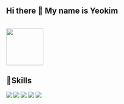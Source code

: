 

<!--
**duswnsxnxn/duswnsxnxn** is a ✨ _special_ ✨ repository because its `README.md` (this file) appears on your GitHub profile.

Here are some ideas to get you started:

- 🔭 I’m currently working on ...
- 🌱 I’m currently learning ...
- 👯 I’m looking to collaborate on ...
- 🤔 I’m looking for help with ...
- 💬 Ask me about ...
- 📫 How to reach me: ...
- 😄 Pronouns: ...
- ⚡ Fun fact: ...
-->
  <h2>Hi there 👋 My name is Yeokim</h2><br>
  <a href="https://abstracted-harmony-a37.notion.site/97cfc5bbbb404559b4ce28ce76dff120"><img src="https://img.shields.io/badge/BLOG-282828?style=flat-square&logo=Notion&logoColor=white" width="100"/></a>
  <h2>🌱Skills</h2>
  <img src="https://img.shields.io/badge/Blog-000000?style=flat-square&logo=Notion&logoColor=white" style="max-width: 100%;"/>
  <img src="https://img.shields.io/badge/Blog-000000?style=flat-square&logo=Notion&logoColor=white" align="left"/>
  <img src="https://camo.githubusercontent.com/2713ea09c3ad1292620ea29df5730fd9997f981908b1a96f15906c05c2438a6d/68747470733a2f2f696d672e736869656c64732e696f2f62616467652f61706163686520746f6d6361742d4638444337353f7374796c653d666c61742d737175617265266c6f676f3d617061636865746f6d636174266c6f676f436f6c6f723d626c61636b" data-canonical-src="https://img.shields.io/badge/apache tomcat-F8DC75?style=flat-square&amp;logo=apachetomcat&amp;logoColor=black" style="max-width: 100%;">
  <img src="https://img.shields.io/badge/Blog-000000?style=flat-square&logo=Notion&logoColor=white"/>
  <img src="https://img.shields.io/badge/Blog-000000?style=flat-square&logo=Notion&logoColor=white"/>
  

